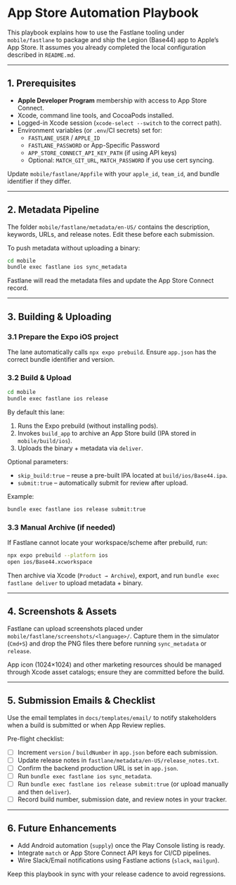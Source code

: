 # App Store Automation Playbook

This playbook explains how to use the Fastlane tooling under `mobile/fastlane` to package and ship the Legion (Base44) app to Apple’s App Store. It assumes you already completed the local configuration described in `README.md`.

---

## 1. Prerequisites
- **Apple Developer Program** membership with access to App Store Connect.
- Xcode, command line tools, and CocoaPods installed.
- Logged-in Xcode session (`xcode-select --switch` to the correct path).
- Environment variables (or `.env`/CI secrets) set for:
  - `FASTLANE_USER` / `APPLE_ID`
  - `FASTLANE_PASSWORD` or App-Specific Password
  - `APP_STORE_CONNECT_API_KEY_PATH` (if using API keys)
  - Optional: `MATCH_GIT_URL`, `MATCH_PASSWORD` if you use cert syncing.

Update `mobile/fastlane/Appfile` with your `apple_id`, `team_id`, and bundle identifier if they differ.

---

## 2. Metadata Pipeline
The folder `mobile/fastlane/metadata/en-US/` contains the description, keywords, URLs, and release notes. Edit these before each submission.

To push metadata without uploading a binary:
```bash
cd mobile
bundle exec fastlane ios sync_metadata
```
Fastlane will read the metadata files and update the App Store Connect record.

---

## 3. Building & Uploading
### 3.1 Prepare the Expo iOS project
The lane automatically calls `npx expo prebuild`. Ensure `app.json` has the correct bundle identifier and version.

### 3.2 Build & Upload
```bash
cd mobile
bundle exec fastlane ios release
```
By default this lane:
1. Runs the Expo prebuild (without installing pods).
2. Invokes `build_app` to archive an App Store build (IPA stored in `mobile/build/ios`).
3. Uploads the binary + metadata via `deliver`.

Optional parameters:
- `skip_build:true` – reuse a pre-built IPA located at `build/ios/Base44.ipa`.
- `submit:true` – automatically submit for review after upload.

Example:
```bash
bundle exec fastlane ios release submit:true
```

### 3.3 Manual Archive (if needed)
If Fastlane cannot locate your workspace/scheme after prebuild, run:
```bash
npx expo prebuild --platform ios
open ios/Base44.xcworkspace
```
Then archive via Xcode (`Product → Archive`), export, and run `bundle exec fastlane deliver` to upload metadata + binary.

---

## 4. Screenshots & Assets
Fastlane can upload screenshots placed under `mobile/fastlane/screenshots/<language>/`. Capture them in the simulator (`Cmd+S`) and drop the PNG files there before running `sync_metadata` or `release`.

App icon (1024×1024) and other marketing resources should be managed through Xcode asset catalogs; ensure they are committed before the build.

---

## 5. Submission Emails & Checklist
Use the email templates in `docs/templates/email/` to notify stakeholders when a build is submitted or when App Review replies.

Pre-flight checklist:
- [ ] Increment `version` / `buildNumber` in `app.json` before each submission.
- [ ] Update release notes in `fastlane/metadata/en-US/release_notes.txt`.
- [ ] Confirm the backend production URL is set in `app.json`.
- [ ] Run `bundle exec fastlane ios sync_metadata`.
- [ ] Run `bundle exec fastlane ios release submit:true` (or upload manually and then `deliver`).
- [ ] Record build number, submission date, and review notes in your tracker.

---

## 6. Future Enhancements
- Add Android automation (`supply`) once the Play Console listing is ready.
- Integrate `match` or App Store Connect API keys for CI/CD pipelines.
- Wire Slack/Email notifications using Fastlane actions (`slack`, `mailgun`).

Keep this playbook in sync with your release cadence to avoid regressions.
